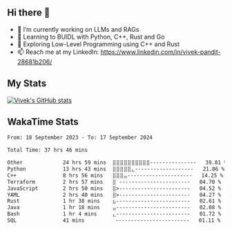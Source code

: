 ## Hi there 👋

- 🔭 I’m currently working on LLMs and RAGs
- 🌱 Learning to BUIDL with Python, C++, Rust and Go 
- 🤔 Exploring Low-Level Programming using C++ and Rust 
- 📫 Reach me at my LinkedIn: https://www.linkedin.com/in/vivek-pandit-28681b206/

## My Stats
[![Vivek's GitHub stats](https://github-readme-stats.vercel.app/api?username=ipanditi&show_icons=true&theme=dark)](https://ipanditi.github.io/)

## WakaTime Stats
<!--START_SECTION:waka-->

```txt
From: 18 September 2023 - To: 17 September 2024

Total Time: 37 hrs 46 mins

Other             24 hrs 59 mins  ⣿⣿⣿⣿⣿⣿⣿⣿⣿⣿---------------   39.81 %
Python            13 hrs 43 mins  ⣿⣿⣿⣿⣿⣄-------------------   21.86 %
C++               8 hrs 56 mins   ⣿⣿⣿⣤---------------------   14.25 %
Terraform         2 hrs 57 mins   ⣿ -----------------------   04.70 %
JavaScript        2 hrs 50 mins   ⣿>-----------------------   04.52 %
YAML              2 hrs 40 mins   ⣿>-----------------------   04.27 %
Rust              1 hr 38 mins    ⣦------------------------   02.61 %
Java              1 hr 18 mins    ⣤------------------------   02.08 %
Bash              1 hr 4 mins     ⣄------------------------   01.72 %
SQL               41 mins          ------------------------   01.11 %
```

<!--END_SECTION:waka-->


